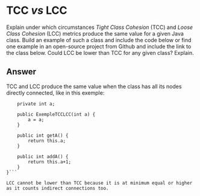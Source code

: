 # TCC *vs* LCC

Explain under which circumstances *Tight Class Cohesion* (TCC) and *Loose Class Cohesion* (LCC) metrics produce the same value for a given Java class. Build an example of such a class and include the code below or find one example in an open-source project from Github and include the link to the class below. Could LCC be lower than TCC for any given class? Explain.

## Answer

TCC and LCC produce the same value when the class has all its nodes directly connected, like in this exemple:

```class ExempleTCCLCC {
    private int a;
    
    public ExempleTCCLCC(int a) {
        a = a;
    }
    
    public int getA() {
        return this.a;
    }
    
    public int addA() {
        return this.a+1;
    }
}```

LCC cannot be lower than TCC because it is at minimum equal or higher as it counts indirect connections too.
